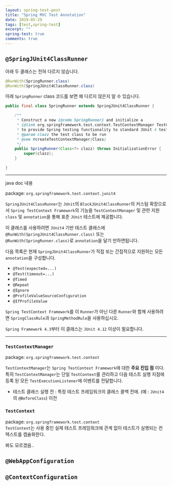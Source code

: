 ```yaml
---
layout: spring-test-post
title: "Spring MVC Test Annotation"
date: 2019-05-29
tags: [test,spring-test]
excerpt: ""
spring-test: true
comments: true
---
```




## `@SpringJUnit4ClassRunner`

아래 두 클래스는 전혀 다르지 않습니다.  

~~~java
@RunWith(SpringRunner.class)
@RunWith(SpringJUnit4ClassRunner.class)
~~~

아래 `SpringRunner` class 코드를 보면 왜 다르지 않은지 알 수 있습니다.  
~~~java
public final class SpringRunner extends SpringJUnit4ClassRunner {

	/**
	 * Construct a new {@code SpringRunner} and initialize a
	 * {@link org.springframework.test.context.TestContextManager TestContextManager}
	 * to provide Spring testing functionality to standard JUnit 4 tests.
	 * @param clazz the test class to be run
	 * @see #createTestContextManager(Class)
	 */
	public SpringRunner(Class<?> clazz) throws InitializationError {
		super(clazz);
	}

}
~~~

---

java doc 내용

package: `org.springframework.test.context.junit4`  

`SpringJUnit4ClassRunner`는 `JUnit`의 `BlockJUnit4ClassRunner`의 커스텀 확장으로서 `Spring TestContext Framework`의 기능을 `TestContextManager` 및 관련 지원 `class` 및 `annotation`을 통해 표준 `JUnit` 테스트에 제공합니다.  

이 클래스를 사용하려면 `JUnit4` 기반 테스트 클래스에 `@RunWith(SpringJUnit4ClassRunner.class)` 또는 `@RunWith(SpringRunner.class)`로 `annotation`을 달기 만하면됩니다.  

다음 목록은 현재 `SpringJUnit4ClassRunner`가 직접 또는 간접적으로 지원하는 모든 `annotation`을 구성합니다.  

 - `@Test(expected=...)`
 - `@Test(timeout=...)`
 - `@Timed`
 - `@Repeat`
 - `@Ignore`
 - `@ProfileValueSourceConfiguration`
 - `@IfProfileValue`

`Spring TestContext Framework`를 이 `Runner`가 아닌 다른 `Runner`와 함께 사용하려면 `SpringClassRule`과 `SpringMethodRule`을 사용하십시오.  

`Spring Framework 4.3`부터 이 클래스는 `JUnit 4.12` 이상이 필요합니다.  

---


### `TestContextManager`
package: `org.springframework.test.context`  

`TestContextManager`는 `Spring TestContext Framework`에 대한 **주요 진입 점** 이다.  
특히 `TestContextManager`는 단일 `TestContext`를 관리하고 다음 테스트 실행 지점에 등록 된 모든 `TestExecutionListener`에 이벤트를 전달합니다.  

 - 테스트 클래스 실행 전 : 특정 테스트 프레임워크의 클래스 콜백 전에. (예 : `JUnit4`의 `@BeforeClass`) 이전

### `TestContext`
package: `org.springframework.test.context`  
`TestContext`는 사용 중인 실제 테스트 프레임워크에 관계 없이 테스트가 실행되는 컨텍스트를 캡슐화한다.  

봐도 모르겠음..



## `@WebAppConfiguration`

## `@ContextConfiguration`
